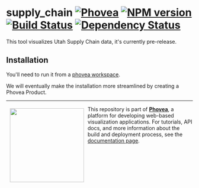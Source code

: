 supply_chain [![Phovea][phovea-image]][phovea-url] [![NPM version][npm-image]][npm-url] [![Build Status][travis-image]][travis-url] [![Dependency Status][daviddm-image]][daviddm-url]
=====================

This tool visualizes Utah Supply Chain data, it's currently pre-release. 

## Installation 

You'll need to run it from a [phovea workspace](http://phovea.caleydo.org/contributors/cheatsheet/).

We will eventually make the installation more streamlined by creating a Phovea Product. 



***

<a href="https://caleydo.org"><img src="http://caleydo.org/assets/images/logos/caleydo.svg" align="left" width="200px" hspace="10" vspace="6"></a>
This repository is part of **[Phovea](http://phovea.caleydo.org/)**, a platform for developing web-based visualization applications. For tutorials, API docs, and more information about the build and deployment process, see the [documentation page](http://phovea.caleydo.org).


[phovea-image]: https://img.shields.io/badge/Phovea-Application-1BA64E.svg
[phovea-url]: https://phovea.caleydo.org
[npm-image]: https://badge.fury.io/js/supply_chain.svg
[npm-url]: https://npmjs.org/package/supply_chain
[travis-image]: https://travis-ci.org/cnobre/supply_chain.svg?branch=master
[travis-url]: https://travis-ci.org/cnobre/supply_chain
[daviddm-image]: https://david-dm.org/cnobre/supply_chain/status.svg
[daviddm-url]: https://david-dm.org/cnobre/supply_chain
